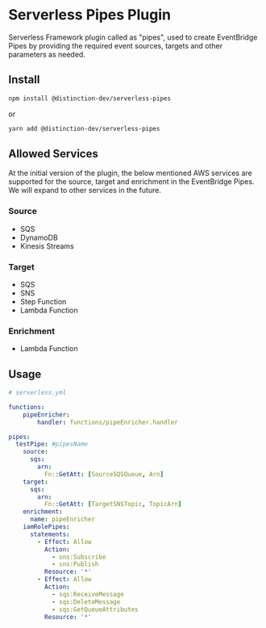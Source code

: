 # Serverless Pipes Plugin

Serverless Framework plugin called as "pipes", used to create EventBridge Pipes by providing the required event sources, targets and other parameters as needed.

## Install

```bash
npm install @distinction-dev/serverless-pipes
```

or

```bash
yarn add @distinction-dev/serverless-pipes
```

## Allowed Services
At the initial version of the plugin, the below mentioned AWS services are supported for the source, target and enrichment in the EventBridge Pipes. We will expand to other services in the future.


### Source

- SQS
- DynamoDB
- Kinesis Streams

### Target

- SQS
- SNS
- Step Function
- Lambda Function

### Enrichment

- Lambda Function



## Usage

```yaml
# serverless.yml

functions:
    pipeEnricher:
        handler: functions/pipeEnricher.handler

pipes:
  testPipe: #pipesName
    source:
      sqs:
        arn:
          Fn::GetAtt: [SourceSQSQueue, Arn]
    target:
      sqs:
        arn:
          Fn::GetAtt: [TargetSNSTopic, TopicArn]
    enrichment: 
      name: pipeEnricher
    iamRolePipes:
      statements:
        - Effect: Allow
          Action:
            - sns:Subscribe
            - sns:Publish
          Resource: '*'
        - Effect: Allow
          Action:
            - sqs:ReceiveMessage
            - sqs:DeleteMessage
            - sqs:GetQueueAttributes
          Resource: '*'

```

